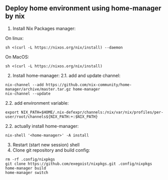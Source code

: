 ## Deploy home environment using home-manager by nix

1. Install Nix Packages manager:

On linux:
```
sh <(curl -L https://nixos.org/nix/install) --daemon
```
On MacOS:
```
sh <(curl -L https://nixos.org/nix/install)
```
2. Install home-manager:
2.1. add and update channel:
```
nix-channel --add https://github.com/nix-community/home-manager/archive/master.tar.gz home-manager
nix-channel --update
```
2.2. add environment variable:
```
export NIX_PATH=$HOME/.nix-defexpr/channels:/nix/var/nix/profiles/per-user/root/channels${NIX_PATH:+:$NIX_PATH}
```
2.2. actually install home-manager:
```
nix-shell '<home-manager>' -A install
```
3. Restart (start new session) shell
4. Clone git repository and build config:
```
rm -rf .config/nixpkgs
git clone https://github.com/exegoist/nixpkgs.git .config/nixpkgs
home-manager build
home-manager switch
```
